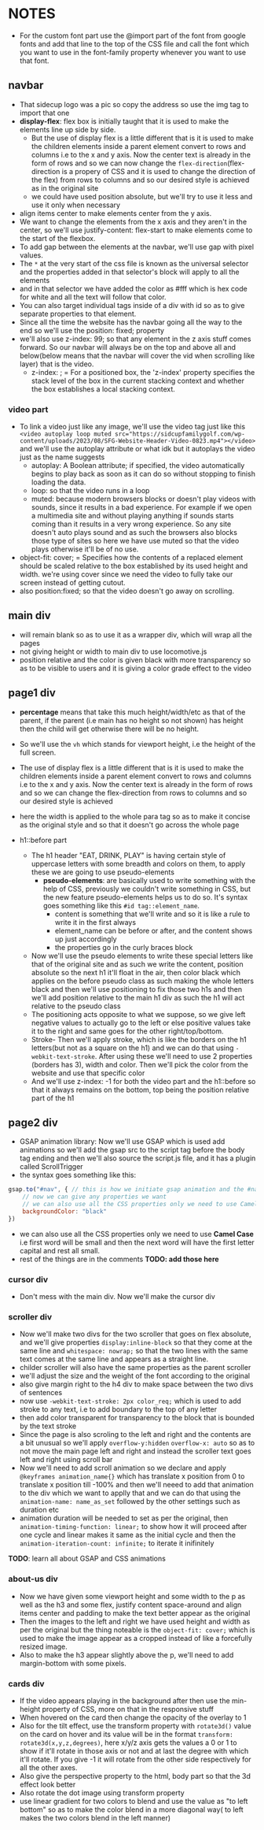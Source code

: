 # NOTES

- For the custom font part use the @import part of the font from google fonts and add that line to the top of the CSS file and call the font which you want to use in the font-family property whenever you want to use that font.

## navbar

- That sidecup logo was a pic so copy the address so use the img tag to import that one
- **display-flex**: flex box is initially taught that it is used to make the elements line up side by side.
  - But the use of display flex is a little different that is it is used to make the children elements inside a parent element convert to rows and columns i.e to the x and y axis. Now the center text is already in the form of rows and so we can now change the `flex-direction`(flex-direction is a propery of CSS and it is used to change the direction of the flex) from rows to columns and so our desired style is achieved as in the original site
  - we could have used position absolute, but we'll try to use it less and use it only when necessary
- align items center to make elements center from the y axis.
- We want to change the elements from the x axis and they aren't in the center, so we'll use justify-content: flex-start to make elements come to the start of the flexbox.
- To add gap between the elements at the navbar, we'll use gap with pixel values.
- The `*` at the very start of the css file is known as the universal selector and the properties added in that selector's block will apply to all the elements
- and in that selector we have added the color as #fff which is hex code for white and all the text will follow that color.
- You can also target individual tags inside of a div with id so as to give separate properties to that element.
- Since all the time the website has the navbar going all the way to the end so we'll use the position: fixed; property
- we'll also use z-index: 99; so that any element in the z axis stuff comes forward. So our navbar will always be on the top and above all and below(below means that the navbar will cover the vid when scrolling like layer) that is the video.
  - z-index: ; = For a positioned box, the 'z-index' property specifies the stack level of the box in the current stacking context and whether the box establishes a local stacking context.

### video part

- To link a video just like any image, we'll use the video tag just like this `<video autoplay loop muted src="https://sidcupfamilygolf.com/wp-content/uploads/2023/08/SFG-Website-Header-Video-0823.mp4"></video>` and we'll use the autoplay attribute or what idk but it autoplays the video just as the name suggests
  - autoplay: A Boolean attribute; if specified, the video automatically begins to play back as soon as it can do so without stopping to finish loading the data.
  - loop: so that the video runs in a loop
  - muted: because modern browsers blocks or doesn't play videos with sounds, since it results in a bad experience. For example if we open a multimedia site and without playing anything if sounds starts coming than it results in a very wrong experience. So any site doesn't auto plays sound and as such the browsers also blocks those type of sites so here we have use muted so that the video plays otherwise it'll be of no use.
- object-fit: cover; = Specifies how the contents of a replaced element should be scaled relative to the box established by its used height and width. we're using cover since we need the video to fully take our screen instead of getting cutout.
- also position:fixed; so that the video doesn't go away on scrolling.

## main div

- will remain blank so as to use it as a wrapper div, which will wrap all the pages
- not giving height or width to main div to use locomotive.js
- position relative and the color is given black with more transparency so as to be visible to users and it is giving a color grade effect to the video

## page1 div

- **percentage** means that take this much height/width/etc as that of the parent, if the parent (i.e main has no height so not shown) has height then the child will get otherwise there will be no height.
- So we'll use the `vh` which stands for viewport height, i.e the height of the full screen.
- The use of display flex is a little different that is it is used to make the children elements inside a parent element convert to rows and columns i.e to the x and y axis. Now the center text is already in the form of rows and so we can change the flex-direction from rows to columns and so our desired style is achieved
- here the width is applied to the whole para tag so as to make it concise as the original style and so that it doesn't go across the whole page

- h1::before part
  - The h1 header "EAT, DRINK, PLAY" is having certain style of uppercase letters with some breadth and colors on them, to apply these we are going to use pseudo-elements
    - **pseudo-elements**: are basically used to write something with the help of CSS, previously we couldn't write something in CSS, but the new feature pseudo-elements helps us to do so. It's syntax goes something like this `#id tag::element_name`.
      - content is something that we'll write and so it is like a rule to write it in the first always
      - element_name can be before or after, and the content shows up just accordingly
      - the properties go in the curly braces block
  - Now we'll use the pseudo elements to write these special letters like that of the original site and as such we write the content, position absolute so the next h1 it'll float in the air, then color black which applies on the before pseudo class as such making the whole letters black and then we'll use positioning to fix those two h1s and then we'll add position relative to the main h1 div as such the h1 will act relative to the pseudo class
  - The positioning acts opposite to what we suppose, so we give left negative values to actually go to the left or else positive values take it to the right and same goes for the other right/top/bottom.
  - Stroke- Then we'll apply stroke, which is like the borders on the h1 letters(but not as a square on the h1) and we can do that using `-webkit-text-stroke`. After using these we'll need to use 2 properties (borders has 3), width and color. Then we'll pick the color from the website and use that specific color
  - And we'll use z-index: -1 for both the video part and the h1::before so that it always remains on the bottom, top being the position relative part of the h1

## page2 div

- GSAP animation library: Now we'll use GSAP which is used add animations so we'll add the gsap src to the script tag before the body tag ending and then we'll also source the script.js file, and it has a plugin called ScrollTrigger
- the syntax goes something like this:

``` js
gsap.to("#nav", { // this is how we initiate gsap animation and the #nav is the name of the element as in CSS we'll use
    // now we can give any properties we want
    // we can also use all the CSS properties only we need to use Camel Case
    backgroundColor: "black"
})
```

- we can also use all the CSS properties only we need to use **Camel Case** i.e first word will be small and then the next word will have the first letter capital and rest all small.
- rest of the things are in the comments **TODO: add those here**

### cursor div

- Don't mess with the main div. Now we'll make the cursor div

### scroller div

- Now we'll make two divs for the two scroller that goes on flex absolute, and we'll give properties `display:inline-block` so that they come at the same line and `whitespace: nowrap;` so that the two lines with the same text comes at the same line and appears as a straight line.
- childer scroller will also have the same properties as the parent scroller
- we'll adjust the size and the weight of the font according to the original
- also give margin right to the h4 div to make space between the two divs of sentences
- now use `-webkit-text-stroke: 2px color_req;` which is used to add stroke to any text, i.e to add boundary to the top of any letter
- then add color transparent for transparency to the block that is bounded by the text stroke
- Since the page is also scroling to the left and right and the contents are a bit unusual so we'll apply `overflow-y:hidden` `overflow-x: auto` so as to not move the main page left and right and instead the scroller text goes left and right using scroll bar
- Now we'll need to add scroll animation so we declare and apply `@keyframes animation_name{}` which has translate x position from 0 to translate x position till -100% and then we'll neeed to add that animation to the div which we want to applly that and we can do that using the `animation-name: name_as_set` followed by the other settings such as duration etc
- animation duration will be needed to set as per the original, then `animation-timing-function: linear;` to show how it will proceed after one cycle and linear makes it same as the initial cycle and then the `animation-iteration-count: infinite;` to iterate it inifinitely

**TODO**: learn all about GSAP and CSS animations

### about-us div

- Now we have given some viewport height and some width to the p as well as the h3 and some flex, justify content space-around and align items center and padding to make the text better appear as the original
- Then the images to the left and right we have used height and width as per the original but the thing noteable is the `object-fit: cover;` which is used to make the image appear as a cropped instead of like a forcefully resized image.
- Also to make the h3 appear slightly above the p, we'll need to add margin-bottom with some pixels.

### cards div

- If the video appears playing in the background after then use the min-height property of CSS, more on that in the responsive stuff 
- When hovered on the card then change the opacity of the overlay to 1
- Also for the tilt effect, use the transform property with `rotate3d()` value on the card on hover and its value will be in the format `transform: rotate3d(x,y,z,degrees)`, here x/y/z axis gets the values a 0 or 1 to show if it'll rotate in those axis or not and at last the degree with which it'll rotate. If you give -1 it will rotate from the other side respectively for all the other axes.
- Also give the perspective property to the html, body part so that the 3d effect look better
- Also rotate the dot image using transform property
- use linear gradient for two colors to blend and use the value as "to left bottom" so as to make the color blend in a more diagonal way( to left makes the two colors blend in the left manner)
